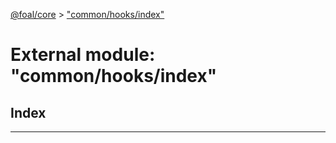 [@foal/core](../README.md) > ["common/hooks/index"](../modules/_common_hooks_index_.md)

# External module: "common/hooks/index"

## Index

---

